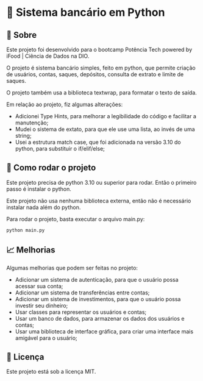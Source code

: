 # 🏦 Sistema bancário em Python

## 📖 Sobre

Este projeto foi desenvolvido para o bootcamp Potência Tech powered by iFood | Ciência de Dados na DIO.

O projeto é sistema bancário simples, feito em python, que permite criação de usuários, contas, saques, depósitos, consulta de extrato e limite de saques.

O projeto também usa a biblioteca textwrap, para formatar o texto de saída.

Em relação ao projeto, fiz algumas alterações:

- Adicionei Type Hints, para melhorar a legibilidade do código e facilitar a manutenção;
- Mudei o sistema de extato, para que ele use uma lista, ao invés de uma string;
- Usei a estrutura match case, que foi adicionada na versão 3.10 do python, para substituir o if/elif/else;

## 🚀 Como rodar o projeto

Este projeto precisa de python 3.10 ou superior para rodar. Então o primeiro passo é instalar o python.

Este projeto não usa nenhuma biblioteca externa, então não é necessário instalar nada além do python.

Para rodar o projeto, basta executar o arquivo main.py:

```bash
python main.py
```

## 📈 Melhorias

Algumas melhorias que podem ser feitas no projeto:

- Adicionar um sistema de autenticação, para que o usuário possa acessar sua conta;
- Adicionar um sistema de transferências entre contas;
- Adicionar um sistema de investimentos, para que o usuário possa investir seu dinheiro;
- Usar classes para representar os usuários e contas;
- Usar um banco de dados, para armazenar os dados dos usuários e contas;
- Usar uma biblioteca de interface gráfica, para criar uma interface mais amigável para o usuário;

## 📝 Licença

Este projeto está sob a licença MIT.
